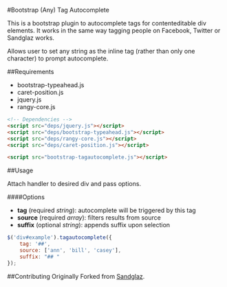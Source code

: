 #Bootstrap (Any) Tag Autocomplete

This is a bootstrap plugin to autocomplete tags for contenteditable div elements. It works in the same way tagging people on Facebook, Twitter or Sandglaz works. 

Allows user to set any string as the inline tag (rather than only one character) to prompt autocomplete. 

##Requirements 
- bootstrap-typeahead.js
- caret-position.js
- jquery.js 
- rangy-core.js 

```html
<!-- Dependencies --> 
<script src="deps/jquery.js"></script>
<script src="deps/bootstrap-typeahead.js"></script>
<script src="deps/rangy-core.js"></script>
<script src="deps/caret-position.js"></script>

<script src="bootstrap-tagautocomplete.js"></script>
```

##Usage 

Attach handler to desired div and pass options. 

####Options 
- **tag** (required _string_): autocomplete will be triggered by this tag 
- **source** (required _array_): filters results from source 
- **suffix** (optional _string_): appends suffix upon selection

```javascript
$('div#example').tagautocomplete({
    tag: '##',
    source: ['ann', 'bill', 'casey'],
    suffix: "## "
});
```



##Contributing
Originally Forked from <a href="https://github.com/Sandglaz/bootstrap-tagautocomplete/">Sandglaz</a>. 

